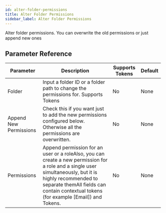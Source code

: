 ```yaml
---
id: alter-folder-permissions
title: Alter Folder Permissions
sidebar_label: Alter Folder Permissions
---
```



Alter folder permissions. You can overwrite the old permissions or just append new ones

## Parameter Reference
| Parameter | Description | Supports Tokens | Default |
| -- | -- | -- | -- |
| Folder | Input a folder ID or a folder path to change the permissions for. Supports Tokens | No | None |
| Append New Permissions | Check this if you want just to add the new permissions configured below. Otherwise all the permissions are overwritten. | No | None |
| Permissions | Append permission for an user or a roleAlso, you can create a new permission for a role and a single user simultaneously, but it is highly recommended to separate themAll fields can contain contextual tokens (for example [Email]) and Tokens. | No | None |
